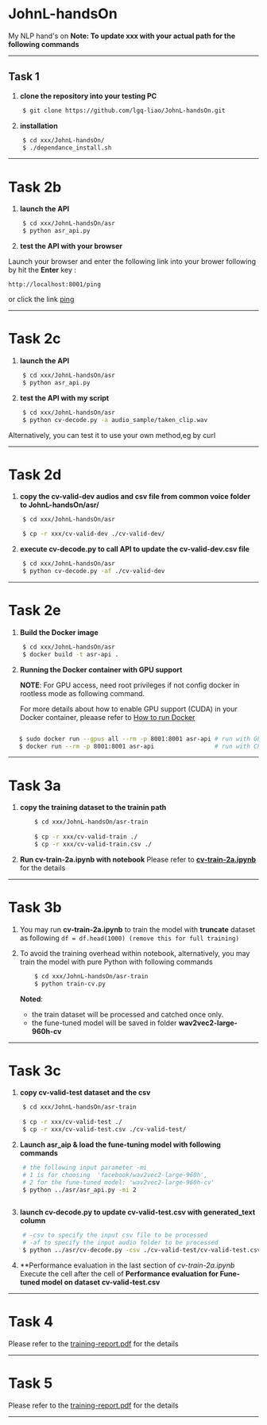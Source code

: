 # JohnL-handsOn

My NLP hand's on
**Note: To update xxx with your actual path for the following commands**


---

## Task 1 

1. **clone the repository into your testing PC**

```bash
    $ git clone https://github.com/lgq-liao/JohnL-handsOn.git
```

2. **installation**
```bash
    $ cd xxx/JohnL-handsOn/
    $ ./dependance_install.sh

```

---

# Task 2b

1. **launch the API**

```bash
    $ cd xxx/JohnL-handsOn/asr
    $ python asr_api.py
```

2. **test the API with your browser**

Launch your browser and enter the following link into your brower following by hit the **Enter** key : 

`http://localhost:8001/ping`

or click the link [ping](http://localhost:8001/ping)

---

# Task 2c

1. **launch the API**

```bash
    $ cd xxx/JohnL-handsOn/asr
    $ python asr_api.py
```

2. **test the API with my script**

```bash
    $ cd xxx/JohnL-handsOn/asr
    $ python cv-decode.py -a audio_sample/taken_clip.wav
```

Alternatively, you can test it to use your own method,eg by curl

---

# Task 2d

1. **copy the cv-valid-dev audios and csv file from common voice folder to JohnL-handsOn/asr/**

```bash
    $ cd xxx/JohnL-handsOn/asr

    $ cp -r xxx/cv-valid-dev ./cv-valid-dev/ 

```

2. **execute cv-decode.py to call API to update the cv-valid-dev.csv file**

```bash
    $ cd xxx/JohnL-handsOn/asr
    $ python cv-decode.py -af ./cv-valid-dev
```

---

# Task 2e

1. **Build the Docker image**

```bash
    $ cd xxx/JohnL-handsOn/asr
    $ docker build -t asr-api .
```

2. **Running the Docker container with GPU support**
   
   **NOTE**: For GPU access, need root privileges if not config docker in rootless mode as following command. 

   For more details about how to enable GPU support (CUDA) in your Docker container, pleaase refer to [How to run Docker](asr/How%20to%20run%20Docker.md)


```bash

   $ sudo docker run --gpus all --rm -p 8001:8001 asr-api # run with GPU
   $ docker run --rm -p 8001:8001 asr-api                 # run with CPU
```

---

# Task 3a

1. **copy the training dataset to the trainin path**
    ```bash
        $ cd xxx/JohnL-handsOn/asr-train
        
        $ cp -r xxx/cv-valid-train ./ 
        $ cp -r xxx/cv-valid-train.csv ./
    ```

2. **Run cv-train-2a.ipynb with notebook**
  Please refer to [**cv-train-2a.ipynb**](asr-train/cv-train-2a.ipynb) for the details 

---

# Task 3b

1. You may run **cv-train-2a.ipynb** to train the model with **truncate** dataset as following
   `df = df.head(1000) (remove this for full training)`

2. To avoid the training overhead within notebook, alternatively, you may train the model with pure Python with following commands
    ```bash
        $ cd xxx/JohnL-handsOn/asr-train
        $ python train-cv.py
    ```

    **Noted**: 
    - the train dataset will be processed and catched once only.
    - the fune-tuned model will be saved in folder **wav2vec2-large-960h-cv**

---
# Task 3c

1. **copy cv-valid-test dataset and the csv**

```bash
    $ cd xxx/JohnL-handsOn/asr-train
    
    $ cp -r xxx/cv-valid-test ./ 
    $ cp -r xxx/cv-valid-test.csv ./cv-valid-test/
```
2. **Launch asr_aip & load the fune-tuning model with following commands**

```bash
    # the following input parameter -mi
    # 1 is for choosing  'facebook/wav2vec2-large-960h', 
    # 2 for the fune-tuned model: 'wav2vec2-large-960h-cv'
    $ python ../asr/asr_api.py -mi 2 
  
```
3. **launch cv-decode.py to update cv-valid-test.csv with generated_text column**
```bash
    # -csv to specify the input csv file to be processed
    # -af to specify the input audio folder to be processed
    $ python ../asr/cv-decode.py -csv ./cv-valid-test/cv-valid-test.csv -af ./cv-valid-test   
```

4. **Performance evaluation in the last section of *cv-train-2a.ipynb*
    Execute the cell after the cell of **Performance evaluation for Fune-tuned model on dataset cv-valid-test.csv** 
   
---

# Task 4
  Please refer to the [training-report.pdf](./training-report.pdf) for the details

---

# Task 5
  Please refer to the [training-report.pdf](./training-report.pdf) for the details

---